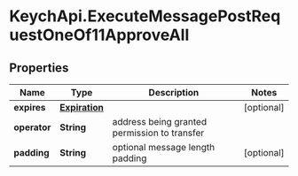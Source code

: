 # KeychApi.ExecuteMessagePostRequestOneOf11ApproveAll

## Properties

Name | Type | Description | Notes
------------ | ------------- | ------------- | -------------
**expires** | [**Expiration**](Expiration.md) |  | [optional] 
**operator** | **String** | address being granted permission to transfer | 
**padding** | **String** | optional message length padding | [optional] 


